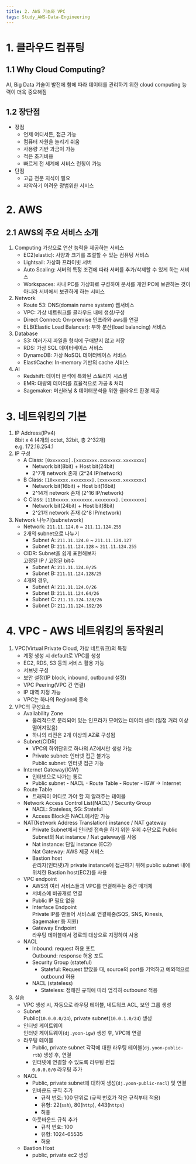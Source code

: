 ```yaml
---
title: 2. AWS 기초와 VPC
tags: Study_AWS-Data-Engineering
---
```


<!--more-->

# 1. 클라우드 컴퓨팅
## 1.1 Why Cloud Computing?
AI, Big Data 기술이 발전에 함에 따라 데이터를 관리하기 위한 cloud computing 능력이 더욱 중요해짐

## 1.2 장단점
- 장점
    - 언제 어디서든, 접근 가능
    - 컴퓨터 자원을 늘리기 쉬움
    - 사용량 기반 과금이 가능
    - 적은 초기비용
    - 빠르게 전 세계에 서비스 런칭이 가능
- 단점
    - 고급 전문 지식이 필요
    - 파악하기 어려운 광범위한 서비스


# 2. AWS
## 2.1 AWS의 주요 서비스 소개
1. Computing
   가상으로 연산 능력을 제공하는 서비스
   - EC2(elastic): 사양과 크기를 조절할 수 있는 컴퓨팅 서비스
   - Lightsail: 가상화 프라이빗 서버
   - Auto Scaling: 서버의 특정 조건에 따라 서버를 추가/삭제할 수 있게 하는 서비스
   - Workspaces: 사내 PC를 가상화로 구성하여 문서를 개인 PC에 보관하는 것이 아니라 서버에서 보관하게 하는 서비스
2. Network
    - Route 53: DNS(domain name system) 웹서비스
    - VPC: 가상 네트워크를 클라우드 내에 생성/구성
    - Direct Connect: On-premise 인프라와 aws를 연결
    - ELB(Elastic Load Balancer): 부하 분산(load balancing) 서비스
3. Database
    - S3: 여러가지 파일을 형식에 구애받지 않고 저장
    - RDS: 가상 SQL 데이터베이스 서비스
    - DynamoDB: 가상 NoSQL 데이터베이스 서비스
    - ElastiCache: In-memory 기반의 cache 서비스
4. AI
   - Redshift: 데이터 분석에 특화된 스토리지 시스템
   - EMR: 대량의 데이터를 효율적으로 가공 & 처리
   - Sagemaker: 머신러닝 & 데이터분석을 위한 클라우드 환경 제공


# 3. 네트워킹의 기본
1. IP Address(IPv4) \
    8bit x 4 (4개의 octet, 32bit, 총 2^32개) \
    e.g. 172.16.254.1
2. IP 구성
    - A Class: `[0xxxxxxx].[xxxxxxxx.xxxxxxxx.xxxxxxxx]`
        - Network bit(8bit) + Host bit(24bit)
        - 2^7개 network 존재 (2^24 IP/network)
    - B Class: `[10xxxxxx.xxxxxxxx].[xxxxxxxx.xxxxxxxx]`
        - Network bit(16bit) + Host bit(16bit)
        - 2^14개 network 존재 (2^16 IP/network)
    - C Class: `[110xxxxx.xxxxxxxx.xxxxxxxx].[xxxxxxxx]`
        - Network bit(24bit) + Host bit(8bit)
        - 2^21개 network 존재 (2^8 IP/network)
3. Network 나누기(subnetwork)
    - Network: `211.11.124.0` ~ `211.11.124.255`
    - 2개의 subnet으로 나누기
        - Subnet A: `211.11.124.0` ~ `211.11.124.127`
        - Subnet B: `211.11.124.128` ~ `211.11.124.255`
    - CIDR: Subnet을 쉽게 표현해보자 \
        고정된 IP / 고정된 bit수
        - Subnet A: `211.11.124.0/25`
        - Subnet B: `211.11.124.128/25`
    - 4개의 경우,
        - Subnet A: `211.11.124.0/26`
        - Subnet B: `211.11.124.64/26`
        - Subnet C: `211.11.124.128/26`
        - Subnet D: `211.11.124.192/26`


# 4. VPC - AWS 네트워킹의 동작원리
1. VPC(Virtual Private Cloud, 가상 네트워크)의 특징
    - 계정 생성 시 default로 VPC를 생성
    - EC2, RDS, S3 등의 서비스 활용 가능
    - 서브넷 구성
    - 보안 설정(IP block, inbound, outbound 설정)
    - VPC Peering(VPC 간 연결)
    - IP 대역 지정 가능
    - VPC는 하나의 Region에 종속
2. VPC의 구성요소
    - Availability Zone
        - 물리적으로 분리되어 있는 인프라가 모여있는 데이터 센터 (일정 거리 이상 떨어져있음)
        - 하나의 리전은 2개 이상의 AZ로 구성됨
    - Subnet(CIDR)
        - VPC의 하위단위로 하나의 AZ에서만 생성 가능
        - Private subnet: 인터넷 접근 불가능 \
          Public subnet: 인터넷 접근 가능
    - Internet Gateway(IGW)
        - 인터넷으로 나가는 통로
        - Public subnet - NACL - Route Table - Router - IGW -> Internet
    - Route Table
        - 트래픽이 어디로 가야 할 지 알려주는 테이블
    - Network Access Control List(NACL) / Security Group
        - NACL: Stateless, SG: Stateful
        - Access Block은 NACL에서만 가능
    - NAT(Network Address Translation) instance / NAT gateway
        - Private Subnet에서 인터넷 접속을 하기 위한 우회 수단으로 Public Subnet의 Nat instance / Nat gateway를 사용
        - Nat instance: 단일 instance (EC2) \
          Nat Gateway: AWS 제공 서비스
        - Bastion host \
          관리자(인터넷)가 private instance에 접근하기 위해 public subnet 내에 위치한 Bastion host(EC2)를 사용
    - VPC endpoint
        - AWS의 여러 서비스들과 VPC를 연결해주는 중간 매개체
        - 서비스에 비공개로 연결
        - Public IP 필요 없음
        - Interface Endpoint \
        Private IP를 만들어 서비스로 연결해줌(SQS, SNS, Kinesis, Sagemaker 등 지원)
        - Gateway Endpoint \
        라우팅 테이블에서 경로의 대상으로 지정하여 사용
    - NACL
        - Inbound: request 허용 포트 \
        Outbound: response 허용 포트
        - Security Group (stateful)
            - Stateful: Request 받았을 때, source의 port를 기억하고 예외적으로 outbound 허용
        - NACL (stateless)
            - Stateless: 정해진 규칙에 따라 엄격히 outbound 적용
3. 실습
    - VPC 생성 시, 자동으로 라우팅 테이블, 네트워크 ACL, 보안 그룹 생성
    - Subnet \
    Public(`10.0.0.0/24`), private subnet(`10.0.1.0/24`) 생성
    - 인터넷 게이트웨이 \
    인터넷 게이트웨이(`dj.yoon-igw`) 생성 후, VPC에 연결
    - 라우팅 테이블
        - Public, private subnet 각각에 대한 라우팅 테이블(`dj.yoon-public-rtb`) 생성 후, 연결
        - 인터넷에 연결할 수 있도록 라우팅 편집 \
        `0.0.0.0/0` 라우팅 추가
    - NACL
        - Public, private subnet에 대하여 생성(`dj.yoon-public-nacl`) 및 연결
        - 인바운드 규칙 추가
            - 규칙 번호: 100 단위로 (규칙 번호가 작은 규칙부터 적용)
            - 유형: 22(`ssh`), 80(`http`), 443(`https`)
            - 허용
        - 아웃바운드 규칙 추가
            - 규칙 번호: 100
            - 유형: 1024-65535
            - 허용
    - Bastion Host
        - public, private ec2 생성
